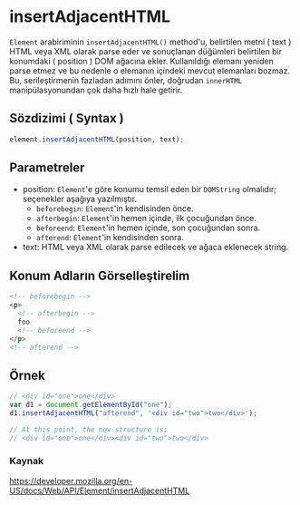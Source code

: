 # insertAdjacentHTML

`Element` arabiriminin `insertAdjacentHTML()` method'u, belirtilen metni ( text ) HTML
veya XML olarak parse eder ve sonuçlanan düğümleri belirtilen bir konumdaki ( position )
DOM ağacına ekler. Kullanıldığı elemanı yeniden parse etmez ve bu nedenle o elemanın
içindeki mevcut elemanları bozmaz. Bu, serileştirmenin fazladan adımını önler, doğrudan
`innerHTML` manipülasyonundan çok daha hızlı hale getirir.

## Sözdizimi ( Syntax )

```js
element.insertAdjacentHTML(position, text);
```

## Parametreler

- position: `Element`'e göre konumu temsil eden bir `DOMString` olmalıdır; seçenekler
  aşağıya yazılmıştır.
  - `beforebegin`: `Element`'in kendisinden önce.
  - `afterbegin`: `Element`'in hemen içinde, ilk çocuğundan önce.
  - `beforeend`: `Element`'in hemen içinde, son çocuğundan sonra.
  - `afterend`: `Element`'in kendisinden sonra.
- text: HTML veya XML olarak parse edilecek ve ağaca eklenecek string.

## Konum Adların Görselleştirelim

```html
<!-- beforebegin -->
<p>
  <!-- afterbegin -->
  foo
  <!-- beforeend -->
</p>
<!-- afterend -->
```

## Örnek

```js
// <div id="one">one</div>
var d1 = document.getElementById("one");
d1.insertAdjacentHTML("afterend", '<div id="two">two</div>');

// At this point, the new structure is:
// <div id="one">one</div><div id="two">two</div>
```

### Kaynak

https://developer.mozilla.org/en-US/docs/Web/API/Element/insertAdjacentHTML
